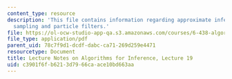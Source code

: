 ```yaml
---
content_type: resource
description: 'This file contains information regarding approximate inference: importance
  sampling and particle filters.'
file: https://ol-ocw-studio-app-qa.s3.amazonaws.com/courses/6-438-algorithms-for-inference-fall-2014/c3901f6fb6213d7966caace10bd663aa_MIT6_438F14_Lec19.pdf
file_type: application/pdf
parent_uid: 78c7f9d1-dcdf-dabc-ca71-269d259e4471
resourcetype: Document
title: Lecture Notes on Algorithms for Inference, Lecture 19
uid: c3901f6f-b621-3d79-66ca-ace10bd663aa
---
```


